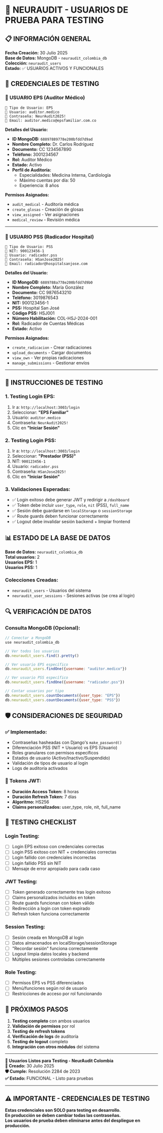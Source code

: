 # 🔐 NEURAUDIT - USUARIOS DE PRUEBA PARA TESTING

## 📋 INFORMACIÓN GENERAL

**Fecha Creación:** 30 Julio 2025  
**Base de Datos:** MongoDB - `neuraudit_colombia_db`  
**Colección:** `neuraudit_users`  
**Estado:** ✅ USUARIOS ACTIVOS Y FUNCIONALES  

## 👤 CREDENCIALES DE TESTING

### 🏥 **USUARIO EPS (Auditor Médico)**
```
🔸 Tipo de Usuario: EPS
🔸 Usuario: auditor.medico
🔸 Contraseña: NeurAudit2025!
🔸 Email: auditor.medico@epsfamiliar.com.co
```

**Detalles del Usuario:**
- **ID MongoDB:** `68897889778e200bfdd7d9ad`
- **Nombre Completo:** Dr. Carlos Rodríguez
- **Documento:** CC 1234567890
- **Teléfono:** 3001234567
- **Rol:** Auditor Médico
- **Estado:** Activo
- **Perfil de Auditoría:**
  - Especialidades: Medicina Interna, Cardiología
  - Máximo cuentas por día: 50
  - Experiencia: 8 años

**Permisos Asignados:**
- `audit_medical` - Auditoría médica
- `create_glosas` - Creación de glosas
- `view_assigned` - Ver asignaciones
- `medical_review` - Revisión médica

---

### 🏥 **USUARIO PSS (Radicador Hospital)**
```
🔸 Tipo de Usuario: PSS  
🔸 NIT: 900123456-1
🔸 Usuario: radicador.pss
🔸 Contraseña: HSanJose2025!
🔸 Email: radicador@hospitalsanjose.com
```

**Detalles del Usuario:**
- **ID MongoDB:** `6889788a778e200bfdd7d9b0`
- **Nombre Completo:** María González
- **Documento:** CC 9876543210
- **Teléfono:** 3019876543
- **NIT:** 900123456-1
- **PSS:** Hospital San José
- **Código PSS:** HSJ001
- **Número Habilitación:** COL-HSJ-2024-001
- **Rol:** Radicador de Cuentas Médicas
- **Estado:** Activo

**Permisos Asignados:**
- `create_radicacion` - Crear radicaciones
- `upload_documents` - Cargar documentos
- `view_own` - Ver propias radicaciones
- `manage_submissions` - Gestionar envíos

---

## 🧪 INSTRUCCIONES DE TESTING

### **1. Testing Login EPS:**
1. Ir a: `http://localhost:3003/login`
2. Seleccionar: **"EPS Familiar"**
3. Usuario: `auditor.medico`
4. Contraseña: `NeurAudit2025!`
5. Clic en **"Iniciar Sesión"**

### **2. Testing Login PSS:**
1. Ir a: `http://localhost:3003/login`
2. Seleccionar: **"Prestador (PSS)"**
3. NIT: `900123456-1`
4. Usuario: `radicador.pss`
5. Contraseña: `HSanJose2025!`
6. Clic en **"Iniciar Sesión"**

### **3. Validaciones Esperadas:**
- ✅ Login exitoso debe generar JWT y redirigir a `/dashboard`
- ✅ Token debe incluir `user_type`, `role`, `nit` (PSS), `full_name`
- ✅ Sesión debe guardarse en `localStorage` o `sessionStorage`
- ✅ Route guards deben funcionar correctamente
- ✅ Logout debe invalidar sesión backend + limpiar frontend

## 📊 ESTADO DE LA BASE DE DATOS

**Base de Datos:** `neuraudit_colombia_db`  
**Total usuarios:** 2  
**Usuarios EPS:** 1  
**Usuarios PSS:** 1  

### **Colecciones Creadas:**
- `neuraudit_users` - Usuarios del sistema
- `neuraudit_user_sessions` - Sesiones activas (se crea al login)

## 🔍 VERIFICACIÓN DE DATOS

### **Consulta MongoDB (Opcional):**
```javascript
// Conectar a MongoDB
use neuraudit_colombia_db

// Ver todos los usuarios
db.neuraudit_users.find().pretty()

// Ver usuario EPS específico
db.neuraudit_users.findOne({username: "auditor.medico"})

// Ver usuario PSS específico  
db.neuraudit_users.findOne({username: "radicador.pss"})

// Contar usuarios por tipo
db.neuraudit_users.countDocuments({user_type: "EPS"})
db.neuraudit_users.countDocuments({user_type: "PSS"})
```

## 🛡️ CONSIDERACIONES DE SEGURIDAD

### **✅ Implementado:**
- Contraseñas hasheadas con Django's `make_password()`
- Diferenciación PSS (NIT + Usuario) vs EPS (Usuario)
- Roles granulares con permisos específicos
- Estados de usuario (Activo/Inactivo/Suspendido)
- Validación de tipos de usuario al login
- Logs de auditoría activados

### **🔐 Tokens JWT:**
- **Duración Access Token:** 8 horas
- **Duración Refresh Token:** 7 días  
- **Algoritmo:** HS256
- **Claims personalizados:** user_type, role, nit, full_name

## 📝 TESTING CHECKLIST

### **Login Testing:**
- [ ] Login EPS exitoso con credenciales correctas
- [ ] Login PSS exitoso con NIT + credenciales correctas
- [ ] Login fallido con credenciales incorrectas
- [ ] Login fallido PSS sin NIT
- [ ] Mensaje de error apropiado para cada caso

### **JWT Testing:**
- [ ] Token generado correctamente tras login exitoso
- [ ] Claims personalizados incluidos en token
- [ ] Route guards funcionan con token válido
- [ ] Redirección a login con token expirado
- [ ] Refresh token funciona correctamente

### **Session Testing:**
- [ ] Sesión creada en MongoDB al login
- [ ] Datos almacenados en localStorage/sessionStorage
- [ ] "Recordar sesión" funciona correctamente
- [ ] Logout limpia datos locales y backend
- [ ] Múltiples sesiones controladas correctamente

### **Role Testing:**
- [ ] Permisos EPS vs PSS diferenciados
- [ ] Menú/funciones según rol de usuario
- [ ] Restricciones de acceso por rol funcionando

## 🚀 PRÓXIMOS PASOS

1. **Testing completo** con ambos usuarios
2. **Validación de permisos** por rol
3. **Testing de refresh tokens** 
4. **Verificación de logs** de auditoría
5. **Testing de logout** completo
6. **Integración con otros módulos** del sistema

---

**🔐 Usuarios Listos para Testing - NeurAudit Colombia**  
**📅 Creado:** 30 Julio 2025  
**🛡️ Cumple:** Resolución 2284 de 2023  
**✅ Estado:** FUNCIONAL - Listo para pruebas  

---

## ⚠️ IMPORTANTE - CREDENCIALES DE TESTING

**Estas credenciales son SOLO para testing en desarrollo.**  
**En producción se deben cambiar todas las contraseñas.**  
**Los usuarios de prueba deben eliminarse antes del despliegue en producción.**